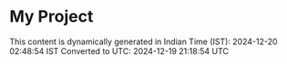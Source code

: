 # My Project

This content is dynamically generated in Indian Time (IST): 2024-12-20 02:48:54 IST
Converted to UTC: 2024-12-19 21:18:54 UTC
